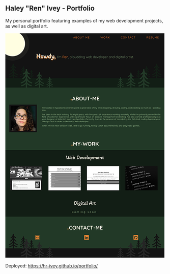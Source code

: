 ## Haley "Ren" Ivey - Portfolio

My personal portfolio featuring examples of my web development projects, as well as digital art.

![Portfolio website screenshot](/screenshot.png)

Deployed: https://hr-ivey.github.io/portfolio/